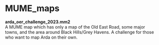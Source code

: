 # MUME_maps

**arda_oer_challenge_2023.mm2**
<br />
A MUME map which has only a map of the Old East Road, some major towns, and the area around Black Hills/Grey Havens.  A challenge for those who want to map Arda on their own.

